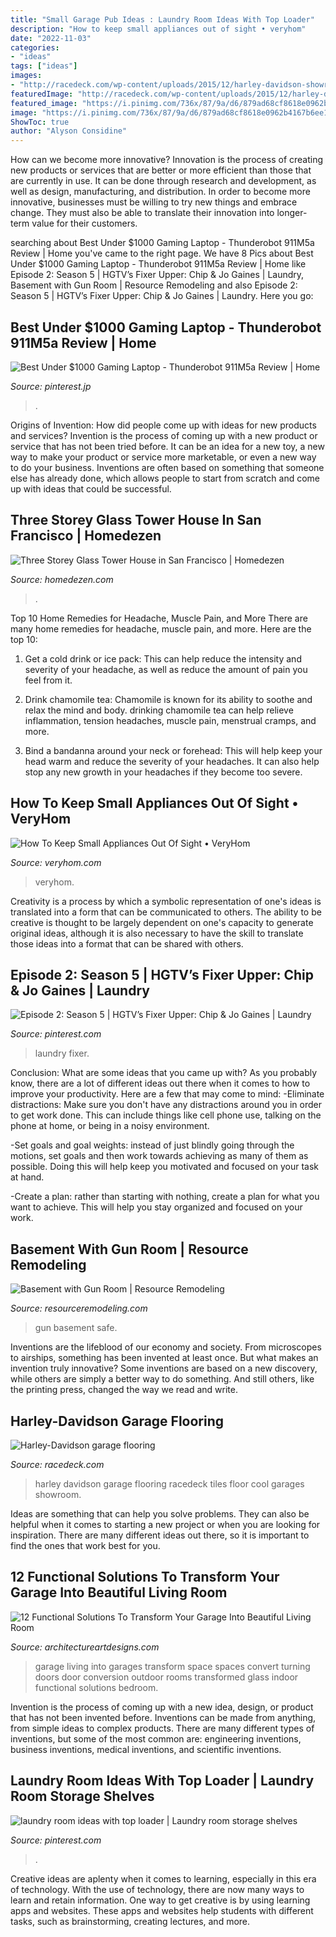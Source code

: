 ```yaml
---
title: "Small Garage Pub Ideas : Laundry Room Ideas With Top Loader"
description: "How to keep small appliances out of sight • veryhom"
date: "2022-11-03"
categories:
- "ideas"
tags: ["ideas"]
images:
- "http://racedeck.com/wp-content/uploads/2015/12/harley-davidson-showroom.jpg"
featuredImage: "http://racedeck.com/wp-content/uploads/2015/12/harley-davidson-showroom.jpg"
featured_image: "https://i.pinimg.com/736x/87/9a/d6/879ad68cf8618e0962b4167b6ee1d88b.jpg"
image: "https://i.pinimg.com/736x/87/9a/d6/879ad68cf8618e0962b4167b6ee1d88b.jpg"
ShowToc: true
author: "Alyson Considine"
---
```



How can we become more innovative?
Innovation is the process of creating new products or services that are better or more efficient than those that are currently in use. It can be done through research and development, as well as design, manufacturing, and distribution. In order to become more innovative, businesses must be willing to try new things and embrace change. They must also be able to translate their innovation into longer-term value for their customers.

	

		
searching about Best Under $1000 Gaming Laptop - Thunderobot 911M5a Review | Home you've came to the right page. We have 8 Pics about Best Under $1000 Gaming Laptop - Thunderobot 911M5a Review | Home like Episode 2: Season 5 | HGTV’s Fixer Upper: Chip &amp; Jo Gaines | Laundry, Basement with Gun Room | Resource Remodeling and also Episode 2: Season 5 | HGTV’s Fixer Upper: Chip &amp; Jo Gaines | Laundry. Here you go:
		
    
## Best Under $1000 Gaming Laptop - Thunderobot 911M5a Review | Home

<img loading=lazy src="https://i.pinimg.com/736x/87/9a/d6/879ad68cf8618e0962b4167b6ee1d88b.jpg" onerror="this.onerror=null;this.src='https://tse2.mm.bing.net/th?id=OIP.w_eD6rLfXjr6yHyebCKy_QHaKL&amp;pid=15.1';" alt="Best Under $1000 Gaming Laptop - Thunderobot 911M5a Review | Home">

_Source: pinterest.jp_

>. 

	

Origins of Invention: How did people come up with ideas for new products and services?
Invention is the process of coming up with a new product or service that has not been tried before. It can be an idea for a new toy, a new way to make your product or service more marketable, or even a new way to do your business. Inventions are often based on something that someone else has already done, which allows people to start from scratch and come up with ideas that could be successful.

    
## Three Storey Glass Tower House In San Francisco | Homedezen

<img loading=lazy src="http://www.homedezen.com/wp-content/uploads/2014/12/Peter’s-House-by-Craig-Steely-Architecture-19.jpg" onerror="this.onerror=null;this.src='https://tse1.mm.bing.net/th?id=OIP.9cXO7qOeDonZ8sMObp3i8wHaJ4&amp;pid=15.1';" alt="Three Storey Glass Tower House in San Francisco | Homedezen">

_Source: homedezen.com_

>. 

	

Top 10 Home Remedies for Headache, Muscle Pain, and More
There are many home remedies for headache, muscle pain, and more. Here are the top 10:
1. Get a cold drink or ice pack: This can help reduce the intensity and severity of your headache, as well as reduce the amount of pain you feel from it.

2. Drink chamomile tea: Chamomile is known for its ability to soothe and relax the mind and body. drinking chamomile tea can help relieve inflammation, tension headaches, muscle pain, menstrual cramps, and more.

3. Bind a bandanna around your neck or forehead: This will help keep your head warm and reduce the severity of your headaches. It can also help stop any new growth in your headaches if they become too severe.


    
## How To Keep Small Appliances Out Of Sight • VeryHom

<img loading=lazy src="https://veryhom.com/wp-content/uploads/2016/07/101122800.jpg.rendition.largest.jpg" onerror="this.onerror=null;this.src='https://tse2.mm.bing.net/th?id=OIP.DVBvYK7His_tDLExMbkZswHaJ3&amp;pid=15.1';" alt="How To Keep Small Appliances Out Of Sight • VeryHom">

_Source: veryhom.com_

>veryhom. 

	

Creativity is a process by which a symbolic representation of one's ideas is translated into a form that can be communicated to others. The ability to be creative is thought to be largely dependent on one's capacity to generate original ideas, although it is also necessary to have the skill to translate those ideas into a format that can be shared with others.

    
## Episode 2: Season 5 | HGTV’s Fixer Upper: Chip &amp; Jo Gaines | Laundry

<img loading=lazy src="https://i.pinimg.com/736x/ed/77/26/ed772646b2193237f4d8fd99abb4c4a7.jpg" onerror="this.onerror=null;this.src='https://tse1.mm.bing.net/th?id=OIP.gzMVuBgphDnXbAxToRnZcgHaLH&amp;pid=15.1';" alt="Episode 2: Season 5 | HGTV’s Fixer Upper: Chip &amp; Jo Gaines | Laundry">

_Source: pinterest.com_

>laundry fixer. 

	

Conclusion: What are some ideas that you came up with?
As you probably know, there are a lot of different ideas out there when it comes to how to improve your productivity. Here are a few that may come to mind:
-Eliminate distractions: Make sure you don't have any distractions around you in order to get work done. This can include things like cell phone use, talking on the phone at home, or being in a noisy environment.

-Set goals and goal weights: instead of just blindly going through the motions, set goals and then work towards achieving as many of them as possible. Doing this will help keep you motivated and focused on your task at hand.

-Create a plan: rather than starting with nothing, create a plan for what you want to achieve. This will help you stay organized and focused on your work.

    
## Basement With Gun Room | Resource Remodeling

<img loading=lazy src="https://www.resourceremodeling.com/wp-content/uploads/2019/03/safe-gun-room.jpg" onerror="this.onerror=null;this.src='https://tse4.mm.bing.net/th?id=OIP.TeCaTQyxq2bfaN-wZ1pfLQHaJ4&amp;pid=15.1';" alt="Basement with Gun Room | Resource Remodeling">

_Source: resourceremodeling.com_

>gun basement safe. 

	

Inventions are the lifeblood of our economy and society. From microscopes to airships, something has been invented at least once. But what makes an invention truly innovative? Some inventions are based on a new discovery, while others are simply a better way to do something. And still others, like the printing press, changed the way we read and write.

    
## Harley-Davidson Garage Flooring

<img loading=lazy src="http://racedeck.com/wp-content/uploads/2015/12/harley-davidson-showroom.jpg" onerror="this.onerror=null;this.src='https://tse2.mm.bing.net/th?id=OIP.QMGWWlkX-MSiwNN-H2HMtwHaKX&amp;pid=15.1';" alt="Harley-Davidson garage flooring">

_Source: racedeck.com_

>harley davidson garage flooring racedeck tiles floor cool garages showroom. 

	

Ideas are something that can help you solve problems. They can also be helpful when it comes to starting a new project or when you are looking for inspiration. There are many different ideas out there, so it is important to find the ones that work best for you.

    
## 12 Functional Solutions To Transform Your Garage Into Beautiful Living Room

<img loading=lazy src="https://www.architectureartdesigns.com/wp-content/uploads/2016/05/10-91.jpg" onerror="this.onerror=null;this.src='https://tse1.mm.bing.net/th?id=OIP.YspCpRyDkBfmv33_VTeZfgHaE8&amp;pid=15.1';" alt="12 Functional Solutions To Transform Your Garage Into Beautiful Living Room">

_Source: architectureartdesigns.com_

>garage living into garages transform space spaces convert turning doors door conversion outdoor rooms transformed glass indoor functional solutions bedroom. 

	

Invention is the process of coming up with a new idea, design, or product that has not been invented before. Inventions can be made from anything, from simple ideas to complex products. There are many different types of inventions, but some of the most common are: engineering inventions, business inventions, medical inventions, and scientific inventions.

    
## Laundry Room Ideas With Top Loader | Laundry Room Storage Shelves

<img loading=lazy src="https://i.pinimg.com/736x/52/ba/cc/52bacc1412f8e321619189649eb44e7b.jpg" onerror="this.onerror=null;this.src='https://tse2.mm.bing.net/th?id=OIP.rul59AfmWP54an0-sdwPfgHaLH&amp;pid=15.1';" alt="laundry room ideas with top loader | Laundry room storage shelves">

_Source: pinterest.com_

>. 

	

Creative ideas are aplenty when it comes to learning, especially in this era of technology. With the use of technology, there are now many ways to learn and retain information. One way to get creative is by using learning apps and websites. These apps and websites help students with different tasks, such as brainstorming, creating lectures, and more.


